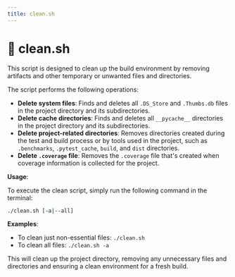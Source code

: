 ```yaml
---
title: clean.sh
---
```


# 🧹 clean.sh

This script is designed to clean up the build environment by removing artifacts and other temporary or unwanted files and directories.

The script performs the following operations:

- **Delete system files**: Finds and deletes all `.DS_Store` and `.Thumbs.db` files in the project directory and its subdirectories.
- **Delete cache directories**: Finds and deletes all `__pycache__` directories in the project directory and its subdirectories.
- **Delete project-related directories**: Removes directories created during the test and build process or by tools used in the project, such as `.benchmarks`, `.pytest_cache`, `build`, and `dist` directories.
- **Delete `.coverage` file**: Removes the `.coverage` file that's created when coverage information is collected for the project.

**Usage**:

To execute the clean script, simply run the following command in the terminal:

```sh
./clean.sh [-a|--all]
```

**Examples**:

- To clean just non-essential files: `./clean.sh`
- To clean all files: `./clean.sh -a`

This will clean up the project directory, removing any unnecessary files and directories and ensuring a clean environment for a fresh build.
